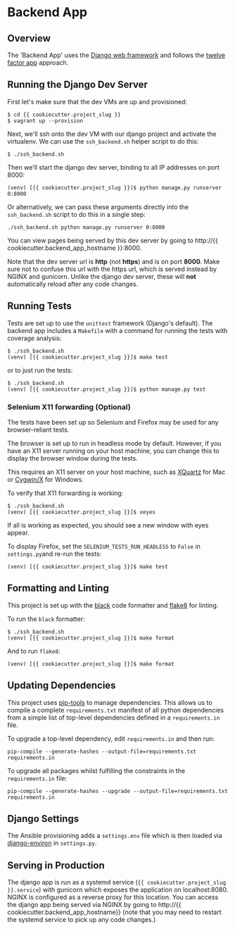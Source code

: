 # Backend App

## Overview

The 'Backend App' uses the [Django web framework](https://www.djangoproject.com)
and follows the [twelve factor app](https://12factor.net) approach.

## Running the Django Dev Server

First let's make sure that the dev VMs are up and provisioned:

```
$ cd {{ cookiecutter.project_slug }}
$ vagrant up --provision
```

Next, we'll ssh onto the dev VM with our django project and activate the
virtualenv. We can use the `ssh_backend.sh` helper script to do this:

```
$ ./ssh_backend.sh 
```

Then we'll start the django dev server, binding to all IP addresses on port 8000:

```
(venv) [{{ cookiecutter.project_slug }}]$ python manage.py runserver 0:8000
```

Or alternatively, we can pass these arguments directly into the `ssh_backend.sh`
script to do this in a single step:

```
./ssh_backend.sh python manage.py runserver 0:8000
```

You can view pages being served by this dev server by going to
http://{{ cookiecutter.backend_app_hostname }}:8000.

Note that the dev server url is **http** (not **https**) and is on port
**8000**. Make sure not to confuse this url with the https url, which is served
instead by NGINX and gunicorn. Unlike the django dev server, these will
**not** automatically reload after any code changes.

## Running Tests

Tests are set up to use the `unittest` framework (Django's default). The
backend app includes a `Makefile` with a command for running the tests with
coverage analysis:

```
$ ./ssh_backend.sh
(venv) [{{ cookiecutter.project_slug }}]$ make test
```

or to just run the tests:

```
$ ./ssh_backend.sh
(venv) [{{ cookiecutter.project_slug }}]$ python manage.py test
```

### Selenium X11 forwarding (Optional)

The tests have been set up so Selenium and Firefox may be used for any
browser-reliant tests.

The browser is set up to run in headless mode by default. However, if you
have an X11 server running on your host machine, you can change this to display
the browser window during the tests.

This requires an X11 server on your host machine, such as
[XQuartz](https://www.xquartz.org) for Mac or [Cygwin/X](https://x.cygwin.com)
for Windows.

To verify that X11 forwarding is working:

```
$ ./ssh_backend.sh
(venv) [{{ cookiecutter.project_slug }}]$ xeyes
```

If all is working as expected, you should see a new window with eyes appear.

To display Firefox, set the `SELENIUM_TESTS_RUN_HEADLESS` to `False` in
`settings.py`and re-run the tests:

```
(venv) [{{ cookiecutter.project_slug }}]$ make test
```

## Formatting and Linting
This project is set up with the [black](https://github.com/psf/black) code
formatter and [flake8](http://flake8.pycqa.org/en/latest/) for linting.

To run the `black` formatter:

```
$ ./ssh_backend.sh
(venv) [{{ cookiecutter.project_slug }}]$ make format
```

And to run `flake8`: 

```
(venv) [{{ cookiecutter.project_slug }}]$ make format
```

## Updating Dependencies

This project uses [pip-tools](https://github.com/jazzband/pip-tools) to
manage dependencies. This allows us to compile a complete `requirements.txt`
manifest of all python dependencies from a simple list of top-level dependencies
defined in a `requirements.in` file.

To upgrade a top-level dependency, edit `requirements.in` and then run:

```
pip-compile --generate-hashes --output-file=requirements.txt requirements.in
```

To upgrade all packages whilst fulfilling the constraints in the `requirements.in`
file: 

```
pip-compile --generate-hashes --upgrade --output-file=requirements.txt requirements.in
```

## Django Settings

The Ansible provisioning adds a `settings.env` file which is then loaded via
[django-environ](https://github.com/joke2k/django-environ) in `settings.py`.

## Serving in Production

The django app is run as a systemd service (`{{ cookiecutter.project_slug }}.service`) with gunicorn which exposes the
application on localhost:8080. NGINX is configured as a reverse proxy for this
location. You can access the django app being served via NGINX by going to
http://{{ cookiecutter.backend_app_hostname}} (note that you may need to
restart the systemd service to pick up any code changes.)

